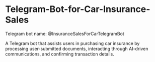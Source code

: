 # Telegram-Bot-for-Car-Insurance-Sales

Telegram bot name: @InsuranceSalesForCarTelegramBot

A Telegram bot that assists users in purchasing car insurance by processing
user-submitted documents, interacting through AI-driven communications, and confirming
transaction details.
